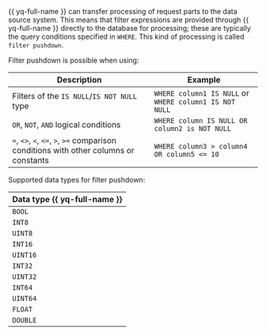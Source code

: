 {{ yq-full-name }} can transfer processing of request parts to the data source system. This means that filter expressions are provided through {{ yq-full-name }} directly to the database for processing; these are typically the query conditions specified in `WHERE`. This kind of processing is called `filter pushdown`.

Filter pushdown is possible when using:

| Description | Example |
|---|---|
| Filters of the `IS NULL`/`IS NOT NULL` type | `WHERE column1 IS NULL` or `WHERE column1 IS NOT NULL` |
| `OR`, `NOT`, `AND` logical conditions | `WHERE column IS NULL OR column2 is NOT NULL` |
| `=`, `<>`, `<`, `<=`, `>`, `>=` comparison conditions with other columns or constants | `WHERE column3 > column4 OR column5 <= 10` |

Supported data types for filter pushdown:

| Data type {{ yq-full-name }} |
|----|
| `BOOL` |
| `INT8` |
| `UINT8` |
| `INT16` |
| `UINT16` |
| `INT32` |
| `UINT32` |
| `INT64` |
| `UINT64` |
| `FLOAT` |
| `DOUBLE` |
